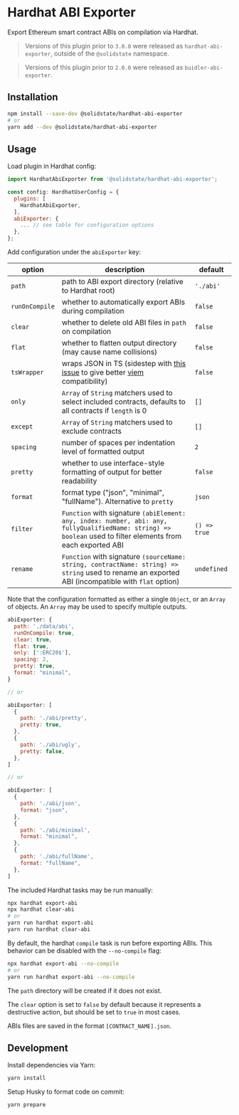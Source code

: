 # Hardhat ABI Exporter

Export Ethereum smart contract ABIs on compilation via Hardhat.

> Versions of this plugin prior to `3.0.0` were released as `hardhat-abi-exporter`, outside of the `@solidstate` namespace.

> Versions of this plugin prior to `2.0.0` were released as `buidler-abi-exporter`.

## Installation

```bash
npm install --save-dev @solidstate/hardhat-abi-exporter
# or
yarn add --dev @solidstate/hardhat-abi-exporter
```

## Usage

Load plugin in Hardhat config:

```javascript
import HardhatAbiExporter from '@solidstate/hardhat-abi-exporter';

const config: HardhatUserConfig = {
  plugins: [
    HardhatAbiExporter,
  ],
  abiExporter: {
    ... // see table for configuration options
  },
};
```

Add configuration under the `abiExporter` key:

| option         | description                                                                                                                                                   | default      |
| -------------- | ------------------------------------------------------------------------------------------------------------------------------------------------------------- | ------------ |
| `path`         | path to ABI export directory (relative to Hardhat root)                                                                                                       | `'./abi'`    |
| `runOnCompile` | whether to automatically export ABIs during compilation                                                                                                       | `false`      |
| `clear`        | whether to delete old ABI files in `path` on compilation                                                                                                      | `false`      |
| `flat`         | whether to flatten output directory (may cause name collisions)                                                                                               | `false`      |
| `tsWrapper`    | wraps JSON in TS (sidestep with [this issue](https://github.com/microsoft/TypeScript/issues/32063) to give better [viem](https://viem.sh/docs) compatibility) | `false`      |
| `only`         | `Array` of `String` matchers used to select included contracts, defaults to all contracts if `length` is 0                                                    | `[]`         |
| `except`       | `Array` of `String` matchers used to exclude contracts                                                                                                        | `[]`         |
| `spacing`      | number of spaces per indentation level of formatted output                                                                                                    | `2`          |
| `pretty`       | whether to use interface-style formatting of output for better readability                                                                                    | `false`      |
| `format`       | format type ("json", "minimal", "fullName"). Alternative to `pretty`                                                                                          | `json`       |
| `filter`       | `Function` with signature `(abiElement: any, index: number, abi: any, fullyQualifiedName: string) => boolean` used to filter elements from each exported ABI  | `() => true` |
| `rename`       | `Function` with signature `(sourceName: string, contractName: string) => string` used to rename an exported ABI (incompatible with `flat` option)             | `undefined`  |

Note that the configuration formatted as either a single `Object`, or an `Array` of objects. An `Array` may be used to specify multiple outputs.

```javascript
abiExporter: {
  path: './data/abi',
  runOnCompile: true,
  clear: true,
  flat: true,
  only: [':ERC20$'],
  spacing: 2,
  pretty: true,
  format: "minimal",
}

// or

abiExporter: [
  {
    path: './abi/pretty',
    pretty: true,
  },
  {
    path: './abi/ugly',
    pretty: false,
  },
]

// or

abiExporter: [
  {
    path: './abi/json',
    format: "json",
  },
  {
    path: './abi/minimal',
    format: "minimal",
  },
  {
    path: './abi/fullName',
    format: "fullName",
  },
]
```

The included Hardhat tasks may be run manually:

```bash
npx hardhat export-abi
npx hardhat clear-abi
# or
yarn run hardhat export-abi
yarn run hardhat clear-abi
```

By default, the hardhat `compile` task is run before exporting ABIs. This behavior can be disabled with the `--no-compile` flag:

```bash
npx hardhat export-abi --no-compile
# or
yarn run hardhat export-abi --no-compile
```

The `path` directory will be created if it does not exist.

The `clear` option is set to `false` by default because it represents a destructive action, but should be set to `true` in most cases.

ABIs files are saved in the format `[CONTRACT_NAME].json`.

## Development

Install dependencies via Yarn:

```bash
yarn install
```

Setup Husky to format code on commit:

```bash
yarn prepare
```
